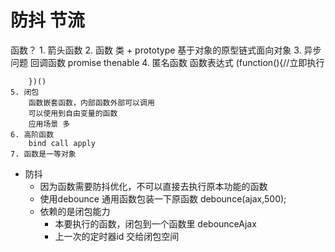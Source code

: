 # 防抖 节流

函数？
    1. 箭头函数
    2. 函数 类 + prototype 基于对象的原型链式面向对象
    3. 异步问题 回调函数 promise thenable
    4. 匿名函数 函数表达式
        (function(){//立即执行

        })()
    5. 闭包
        函数嵌套函数，内部函数外部可以调用
        可以使用到自由变量的函数
        应用场景 多
    6. 高阶函数
        bind call apply
    7. 函数是一等对象

- 防抖
    - 因为函数需要防抖优化，不可以直接去执行原本功能的函数
    - 使用debounce 通用函数包装一下原函数 
        debounce(ajax,500);
    - 依赖的是闭包能力
        - 本要执行的函数，闭包到一个函数里 debounceAjax
        - 上一次的定时器id 交给闭包空间